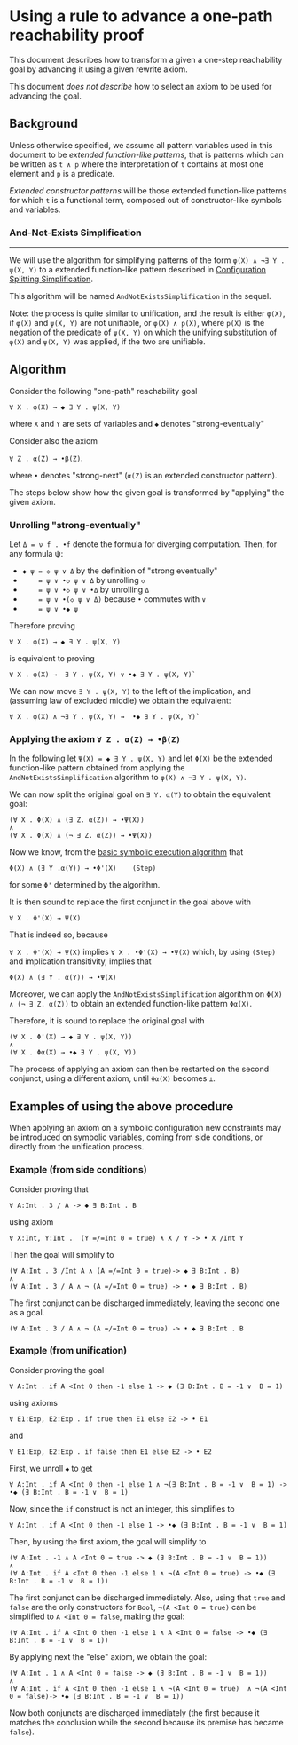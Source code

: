 Using a rule to advance a one-path reachability proof
=====================================================

This document describes how to transform a given a one-step reachability goal
by advancing it using a given rewrite axiom.

This document *does not describe* how to select an axiom to be used for
advancing the goal.

Background
----------

Unless otherwise specified, we assume all pattern variables used in this
document to be _extended function-like patterns_, that is patterns which
can be written as `t ∧ p` where the interpretation of `t` contains at most one
element and `p` is a predicate.

_Extended constructor patterns_ will be those extended function-like patterns
for which `t` is a functional term, composed out of constructor-like symbols
and variables.

### And-Not-Exists Simplification
---------------------------------

We will use the algorithm for simplifying patterns of the form
`φ(X) ∧ ¬∃ Y . ψ(X, Y)`
to a extended function-like pattern described in
[Configuration Splitting Simplification](2018-11-08-Configuration-Splitting-Simplification.md).

This algorithm will be named `AndNotExistsSimplification` in the sequel.

Note: the process is quite similar to unification, and the result is either
`φ(X)`, if `φ(X)` and `ψ(X, Y)` are not unifiable, or
`φ(X) ∧ p(X)`, where `p(X)` is the negation of the predicate of `ψ(X, Y)`
on which the unifying substitution of `φ(X)` and `ψ(X, Y)` was applied, if
the two are unifiable.


Algorithm
---------

Consider the following "one-path" reachability goal

```
∀ X . φ(X) → ◆ ∃ Y . ψ(X, Y)
```
where `X` and `Y` are sets of variables and `◆` denotes "strong-eventually"

Consider also the axiom

`∀ Z . α(Z) → •β(Z)`.

where `•` denotes "strong-next" (`α(Z)` is an extended constructor pattern).

The steps below show how the given goal is transformed by "applying" the
given axiom.


### Unrolling "strong-eventually"

Let `Δ = ν f . •f` denote the formula for diverging computation.
Then,  for any formula ψ:

- `◆ ψ = ◇ ψ ∨ Δ` by the definition of "strong eventually"
- `    = ψ ∨ •◇ ψ ∨ Δ` by unrolling `◇`
- `    = ψ ∨ •◇ ψ ∨ •Δ` by unrolling `Δ`
- `    = ψ ∨ •(◇ ψ ∨ Δ)`
  because `•` commutes with `∨`
- `    = ψ ∨ •◆ ψ`


Therefore proving
```
∀ X . φ(X) → ◆ ∃ Y . ψ(X, Y)
```
is equivalent to proving
```
∀ X . φ(X) →  ∃ Y . ψ(X, Y) ∨ •◆ ∃ Y . ψ(X, Y)`
```

We can now move `∃ Y . ψ(X, Y)` to the left of the implication,
and (assuming law of excluded middle) we obtain the equivalent:
```
∀ X . φ(X) ∧ ¬∃ Y . ψ(X, Y) →  •◆ ∃ Y . ψ(X, Y)`
```


### Applying the axiom `∀ Z . α(Z) → •β(Z)`

In the following let `Ψ(X) = ◆ ∃ Y . ψ(X, Y)` and let `Φ(X)` be the extended
function-like pattern obtained from applying the
`AndNotExistsSimplification` algorithm to `φ(X) ∧ ¬∃ Y . ψ(X, Y)`.

We can now split the original goal on `∃ Y. α(Y)` to obtain
the equivalent goal:

```
(∀ X . Φ(X) ∧ (∃ Z. α(Z)) → •Ψ(X))
∧
(∀ X . Φ(X) ∧ (¬ ∃ Z. α(Z)) → •Ψ(X))
```

Now we know, from the [basic symbolic execution algorithm](2018-11-08-Applying-Axioms.md)
that
```
Φ(X) ∧ (∃ Y .α(Y)) → •Φ'(X)    (Step)
```
for some `Φ'` determined by the algorithm.

It is then sound to replace the first conjunct in the goal above with
```
∀ X . Φ'(X) → Ψ(X)
```

That is indeed so, because

`∀ X . Φ'(X) → Ψ(X)` implies `∀ X . •Φ'(X) → •Ψ(X)`
which, by using `(Step)` and implication transitivity, implies that
```
Φ(X) ∧ (∃ Y . α(Y)) → •Ψ(X)
```

Moreover, we can apply the `AndNotExistsSimplification` algorithm on
`Φ(X) ∧ (¬ ∃ Z. α(Z))` to obtain an extended function-like pattern `Φα(X)`.


Therefore, it is sound to replace the original goal with
```
(∀ X . Φ'(X) → ◆ ∃ Y . ψ(X, Y))
∧
(∀ X . Φα(X) → •◆ ∃ Y . ψ(X, Y))
```

The process of applying an axiom can then be restarted on the second conjunct,
using a different axiom, until `Φα(X)` becomes `⊥`.

Examples of using the above procedure
-------------------------------------

When applying an axiom on a symbolic configuration new constraints may be
introduced on symbolic variables, coming from side conditions, or directly
from the unification process.

### Example (from side conditions)

Consider proving that
```
∀ A:Int . 3 / A -> ◆ ∃ B:Int . B
```

using axiom
```
∀ X:Int, Y:Int .  (Y =/=Int 0 = true) ∧ X / Y -> • X /Int Y
```

Then the goal will simplify to
```
(∀ A:Int . 3 /Int A ∧ (A =/=Int 0 = true)-> ◆ ∃ B:Int . B)
∧
(∀ A:Int . 3 / A ∧ ¬ (A =/=Int 0 = true) -> • ◆ ∃ B:Int . B)
```

The first conjunct can be discharged immediately, leaving the second
one as a goal.
```
(∀ A:Int . 3 / A ∧ ¬ (A =/=Int 0 = true) -> • ◆ ∃ B:Int . B
```

### Example (from unification)

Consider proving the goal
```
∀ A:Int . if A <Int 0 then -1 else 1 -> ◆ (∃ B:Int . B = -1 ∨  B = 1)
```

using axioms
```
∀ E1:Exp, E2:Exp . if true then E1 else E2 -> • E1
```
and
```
∀ E1:Exp, E2:Exp . if false then E1 else E2 -> • E2
```

First, we unroll `◆` to get
```
∀ A:Int . if A <Int 0 then -1 else 1 ∧ ¬(∃ B:Int . B = -1 ∨  B = 1) -> •◆ (∃ B:Int . B = -1 ∨  B = 1)
```

Now, since the `if` construct is not an integer, this simplifies to
```
∀ A:Int . if A <Int 0 then -1 else 1 -> •◆ (∃ B:Int . B = -1 ∨  B = 1)
```


Then, by using the first axiom, the goal will simplify to
```
(∀ A:Int . -1 ∧ A <Int 0 = true -> ◆ (∃ B:Int . B = -1 ∨  B = 1))
∧
(∀ A:Int . if A <Int 0 then -1 else 1 ∧ ¬(A <Int 0 = true) -> •◆ (∃ B:Int . B = -1 ∨  B = 1))
```

The first conjunct can be discharged immediately. Also, using that `true` and
`false` are the only constructors for `Bool`, `¬(A <Int 0 = true)` can
be simplified to `A <Int 0 = false`, making the goal:
```
(∀ A:Int . if A <Int 0 then -1 else 1 ∧ A <Int 0 = false -> •◆ (∃ B:Int . B = -1 ∨  B = 1))
```

By applying next the "else" axiom,  we obtain the goal:
```
(∀ A:Int . 1 ∧ A <Int 0 = false -> ◆ (∃ B:Int . B = -1 ∨  B = 1))
∧
(∀ A:Int . if A <Int 0 then -1 else 1 ∧ ¬(A <Int 0 = true)  ∧ ¬(A <Int 0 = false)-> •◆ (∃ B:Int . B = -1 ∨  B = 1))
```

Now both conjuncts are discharged immediately
(the first because it matches the conclusion while the second because
its premise has became `false`).

